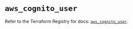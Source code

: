 # `aws_cognito_user`

Refer to the Terraform Registry for docs: [`aws_cognito_user`](https://registry.terraform.io/providers/hashicorp/aws/5.43.0/docs/resources/cognito_user).
